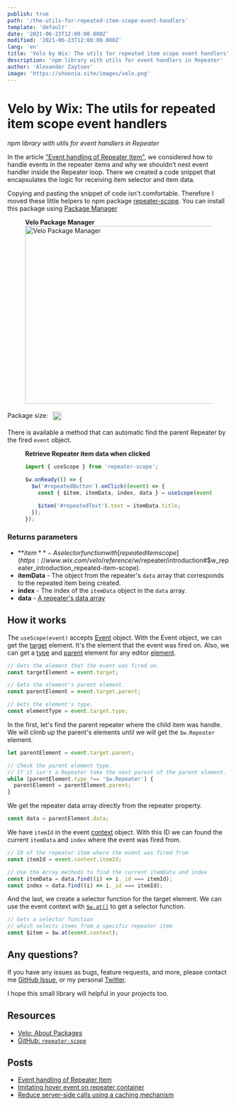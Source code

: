 ```yaml
---
publish: true
path: '/the-utils-for-repeated-item-scope-event-handlers'
template: 'default'
date: '2021-06-23T12:00:00.000Z'
modified: '2021-06-23T12:00:00.000Z'
lang: 'en'
title: 'Velo by Wix: The utils for repeated item scope event handlers'
description: 'npm library with utils for event handlers in Repeater'
author: 'Alexander Zaytsev'
image: 'https://shoonia.site/images/velo.png'
---
```


# Velo by Wix: The utils for repeated item scope event handlers

*npm library with utils for event handlers in Repeater*

In the article ["Event handling of Repeater Item"](/event-handling-of-repeater-item), we considered how to handle events in the repeater items and why we shouldn't nest event handler inside the Repeater loop. There we created a code snippet that encapsulates the logic for receiving item selector and item data.

Copying and pasting the snippet of code isn't comfortable. Therefore I moved these little helpers to npm package [repeater-scope](https://github.com/shoonia/repeater-scope). You can install this package using [Package Manager](https://support.wix.com/en/article/velo-working-with-npm-packages)

<figure>
  <figcaption>
    <strong>Velo Package Manager</strong>
  </figcaption>
  <img
    src="/images/install-repeater-scope.jpeg"
    width="1486"
    height="400"
    alt="Velo Package Manager"
    crossorigin="anonymous"
  />
</figure>

<div style="margin:18px 0;display:flex;">
  Package size:
  <a
    href="https://bundlephobia.com/result?p=repeater-scope@latest"
    target="_blank"
    rel="noopener noreferrer"
    style="float:right;margin-left:10px"
  >
    <img
      src="https://badgen.net/bundlephobia/minzip/repeater-scope@latest"
      width="auto"
      height="20"
      alt="minzip"
      loading="lazy"
      decoding="async"
    />
  </a>
</div>

There is available a method that can automatic find the parent Repeater by the fired `event` object.

<figure>
  <figcaption>
    <strong>Retrieve Repeater item data when clicked</strong>
  </figcaption>

```js
import { useScope } from 'repeater-scope';

$w.onReady(() => {
  $w('#repeatedButton').onClick((event) => {
    const { $item, itemData, index, data } = useScope(event);

    $item('#repeatedText').text = itemData.title;
  });
});
```
</figure>

### Returns parameters

- **$item** - A selector function with [repeated item scope](https://www.wix.com/velo/reference/$w/repeater/introduction#$w_repeater_introduction_repeated-item-scope).
- **itemData** - The object from the repeater's `data` array that corresponds to the repeated item being created.
- **index** - The index of the `itemData` object in the `data` array.
- **data** - [A repeater's data array](https://www.wix.com/velo/reference/$w/repeater/data)


## How it works

The `useScope(event)` accepts [Event](https://www.wix.com/velo/reference/$w/event) object. With the Event object, we can get the [target](https://www.wix.com/velo/reference/$w/event/target) element. It's the element that the event was fired on. Also, we can get a [type](https://www.wix.com/velo/reference/$w/element/type) and [parent](https://www.wix.com/velo/reference/$w/element/parent) element for any editor [element](https://www.wix.com/velo/reference/$w/element).

```js
// Gets the element that the event was fired on.
const targetElement = event.target;

// Gets the element's parent element.
const parentElement = event.target.parent;

// Gets the element's type.
const elementType = event.target.type;
```

In the first, let's find the parent repeater where the child item was handle. We will climb up the parent's elements until we will get the `$w.Repeater` element.

```js
let parentElement = event.target.parent;

// Check the parent element type.
// If it isn't a Repeater take the next parent of the parent element.
while (parentElement.type !== '$w.Repeater') {
  parentElement = parentElement.parent;
}
```

We get the repeater data array directly from the repeater property.

```js
const data = parentElement.data;
```

We have `itemId` in the event [context](https://www.wix.com/velo/reference/$w/event/context) object. With this ID we can found the current `itemData` and `index` where the event was fired from.

```js
// ID of the repeater item where the event was fired from
const itemId = event.context.itemId;

// Use the Array methods to find the current itemData and index
const itemData = data.find((i) => i._id === itemId);
const index = data.find((i) => i._id === itemId);
```

And the last, we create a selector function for the target element. We can use the event context with [`$w.at()`](https://www.wix.com/velo/reference/$w/at) to get a selector function.

```js
// Gets a selector function
// which selects items from a specific repeater item
const $item = $w.at(event.context);
```

## Any questions?

If you have any issues as bugs, feature requests, and more, please contact me [GitHub Issue](https://github.com/shoonia/repeater-scope/issues), or my personal <a href="https://twitter.com/_shoonia" rel="me">Twitter</a>.

I hope this small library will helpful in your projects too.

## Resources

- [Velo: About Packages](https://support.wix.com/en/article/velo-about-packages)
- [GitHub: `repeater-scope`](https://github.com/shoonia/repeater-scope)

## Posts

- [Event handling of Repeater Item](/event-handling-of-repeater-item)
- [Imitating hover event on repeater container](/corvid-imitate-hover-event)
- [Reduce server-side calls using a caching mechanism](/cache-for-the-jsw-functions)
